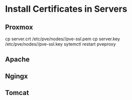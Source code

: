 # Install Certificates in Servers
 
## Proxmox
 
  cp server.crt /etc/pve/nodes/<nodename>/pve-ssl.pem
  cp server.key /etc/pve/nodes/<nodename>/pve-ssl.key
  sytemctl restart pveproxy

## Apache

## Ngingx

## Tomcat

 


